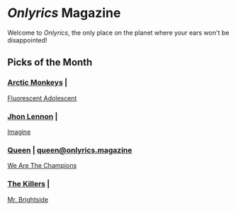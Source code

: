 # _Onlyrics_ Magazine

Welcome to _Onlyrics_, the only place on the planet where your ears won't be disappointed!



## Picks of the Month

### [Arctic Monkeys](/writer/arctic_monkeys.md) |

[Fluorescent Adolescent](song/jan/fluorescent_adolescent.md)

### [Jhon Lennon](writer/john_lennon.md) |

[Imagine](song/jan/vanilla-panna-cotta.md)

### [Queen](writer/queen.md) | queen@onlyrics.magazine

[We Are The Champions](song/jan/we_are_the_champions.md)

### [The Killers](writer/the_killers) |

[Mr. Brightside](song/jan/mr_brightside.md)
